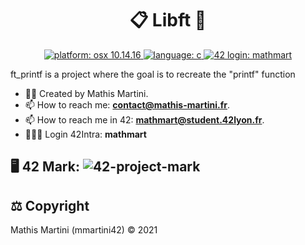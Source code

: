 <h1 align="center">📋 Libft 📃</h1>

<p align="center">
  <a href="https://fr.wikipedia.org/wiki/MacOS_Mojave" target="_blank">
    <img alt="platform: osx 10.14.16" src="https://img.shields.io/badge/platform-osx%20v10.14.x-red?style=flat-square"/>
  </a>
  <a href="https://fr.wikipedia.org/wiki/C_(langage)" target="_blank">
    <img alt="language: c" src="https://img.shields.io/badge/language-C-purple?style=flat-square"/>
  </a>
  <a href="https://profile.intra.42.fr/users/mathmart" target="_blank">
    <img alt="42 login: mathmart" src="https://img.shields.io/badge/42%20login-mathmart-2DD57B?style=flat-square"/>
  </a>
</p>

<p align="left">
  ft_printf is a project where the goal is to recreate the "printf" function 
</p>

  - ✍🏻 Created by Mathis Martini. 
  - 📫 How to reach me: **contact@mathis-martini.fr**.
  - 📫 How to reach me in 42: **mathmart@student.42lyon.fr**.
  - 👨🏻‍💻 Login 42Intra: **mathmart**

<h2 align="left">
  🖥️ 42 Mark:
  <img alt="42-project-mark" src="https://badge42.vercel.app/api/v2/cl3w9zs6r005409laqkyvif38/project/2406105"/>
</h2>

<h2 align="left">⚖️ Copyright</h2>
<p align="left">
  Mathis Martini (mmartini42) © 2021
</p>
